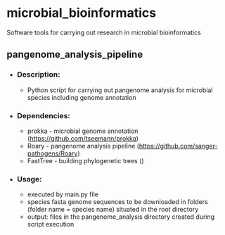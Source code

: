 # microbial_bioinformatics
Software tools for carrying out research in microbial bioinformatics

## pangenome_analysis_pipeline
* ### Description: 
  * Python script for carrying out pangenome analysis for microbial species including genome annotation
* ### Dependencies:
  * prokka - microbial genome annotation (https://github.com/tseemann/prokka)
  * Roary - pangenome analysis pipeline (https://github.com/sanger-pathogens/Roary)
  * FastTree - building phylogenetic trees ()
* ### Usage:
  * executed by main.py file
  * species fasta genome sequences to be downloaded in folders (folder name = species name) situated in the root directory
  * output: files in the pangenome_analysis directory created during script execution
